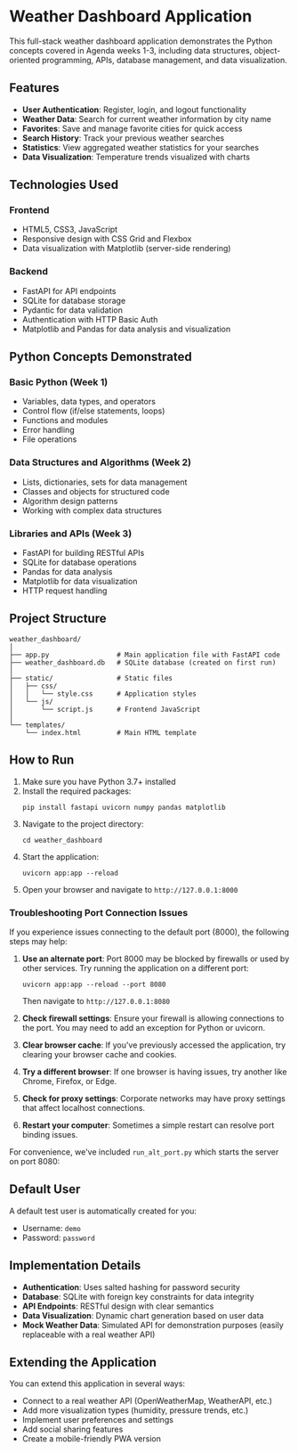 # Weather Dashboard Application

This full-stack weather dashboard application demonstrates the Python concepts covered in Agenda weeks 1-3, including data structures, object-oriented programming, APIs, database management, and data visualization.

## Features

- **User Authentication**: Register, login, and logout functionality
- **Weather Data**: Search for current weather information by city name
- **Favorites**: Save and manage favorite cities for quick access
- **Search History**: Track your previous weather searches
- **Statistics**: View aggregated weather statistics for your searches
- **Data Visualization**: Temperature trends visualized with charts

## Technologies Used

### Frontend
- HTML5, CSS3, JavaScript
- Responsive design with CSS Grid and Flexbox
- Data visualization with Matplotlib (server-side rendering)

### Backend
- FastAPI for API endpoints
- SQLite for database storage
- Pydantic for data validation
- Authentication with HTTP Basic Auth
- Matplotlib and Pandas for data analysis and visualization

## Python Concepts Demonstrated

### Basic Python (Week 1)
- Variables, data types, and operators
- Control flow (if/else statements, loops)
- Functions and modules
- Error handling
- File operations

### Data Structures and Algorithms (Week 2)
- Lists, dictionaries, sets for data management
- Classes and objects for structured code
- Algorithm design patterns
- Working with complex data structures

### Libraries and APIs (Week 3)
- FastAPI for building RESTful APIs
- SQLite for database operations
- Pandas for data analysis
- Matplotlib for data visualization
- HTTP request handling

## Project Structure

```
weather_dashboard/
│
├── app.py                 # Main application file with FastAPI code
├── weather_dashboard.db   # SQLite database (created on first run)
│
├── static/                # Static files
│   ├── css/
│   │   └── style.css      # Application styles
│   └── js/
│       └── script.js      # Frontend JavaScript
│
└── templates/
    └── index.html         # Main HTML template
```

## How to Run

1. Make sure you have Python 3.7+ installed
2. Install the required packages:
   ```
   pip install fastapi uvicorn numpy pandas matplotlib
   ```
3. Navigate to the project directory:
   ```
   cd weather_dashboard
   ```
4. Start the application:
   ```
   uvicorn app:app --reload
   ```
5. Open your browser and navigate to `http://127.0.0.1:8000`

### Troubleshooting Port Connection Issues

If you experience issues connecting to the default port (8000), the following steps may help:

1. **Use an alternate port**: Port 8000 may be blocked by firewalls or used by other services. Try running the application on a different port:
   ```
   uvicorn app:app --reload --port 8080
   ```
   Then navigate to `http://127.0.0.1:8080`

2. **Check firewall settings**: Ensure your firewall is allowing connections to the port. You may need to add an exception for Python or uvicorn.

3. **Clear browser cache**: If you've previously accessed the application, try clearing your browser cache and cookies.

4. **Try a different browser**: If one browser is having issues, try another like Chrome, Firefox, or Edge.

5. **Check for proxy settings**: Corporate networks may have proxy settings that affect localhost connections.

6. **Restart your computer**: Sometimes a simple restart can resolve port binding issues.

For convenience, we've included `run_alt_port.py` which starts the server on port 8080:

## Default User

A default test user is automatically created for you:
- Username: `demo`
- Password: `password`

## Implementation Details

- **Authentication**: Uses salted hashing for password security
- **Database**: SQLite with foreign key constraints for data integrity
- **API Endpoints**: RESTful design with clear semantics
- **Data Visualization**: Dynamic chart generation based on user data
- **Mock Weather Data**: Simulated API for demonstration purposes (easily replaceable with a real weather API)

## Extending the Application

You can extend this application in several ways:
- Connect to a real weather API (OpenWeatherMap, WeatherAPI, etc.)
- Add more visualization types (humidity, pressure trends, etc.)
- Implement user preferences and settings
- Add social sharing features
- Create a mobile-friendly PWA version

